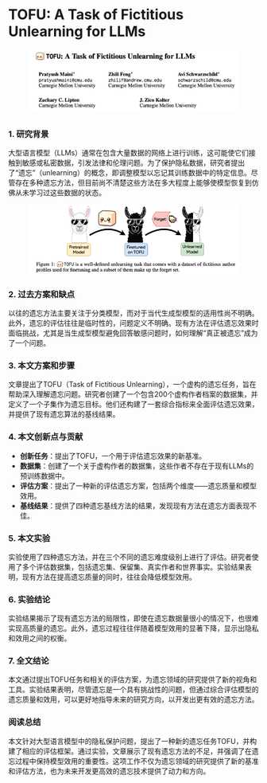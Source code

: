 # TOFU: A Task of Fictitious Unlearning for LLMs

<figure><img src="../.gitbook/assets/image (237).png" alt=""><figcaption></figcaption></figure>

##

### 1. 研究背景

大型语言模型（LLMs）通常在包含大量数据的网络上进行训练，这可能使它们接触到敏感或私密数据，引发法律和伦理问题。为了保护隐私数据，研究者提出了“遗忘”（unlearning）的概念，即调整模型以忘记其训练数据中的特定信息。尽管存在多种遗忘方法，但目前尚不清楚这些方法在多大程度上能够使模型恢复到仿佛从未学习过这些数据的状态。

<figure><img src="../.gitbook/assets/image (238).png" alt=""><figcaption></figcaption></figure>

### 2. 过去方案和缺点

以往的遗忘方法主要关注于分类模型，而对于当代生成型模型的适用性尚不明确。此外，遗忘的评估往往是临时性的，问题定义不明确。现有方法在评估遗忘效果时面临挑战，尤其是当生成型模型避免回答敏感问题时，如何理解“真正被遗忘”成为了一个问题。

### 3. 本文方案和步骤

文章提出了TOFU（Task of Fictitious Unlearning），一个虚构的遗忘任务，旨在帮助深入理解遗忘问题。研究者创建了一个包含200个虚构作者档案的数据集，并定义了一个子集作为遗忘目标。他们还构建了一套综合指标来全面评估遗忘效果，并提供了现有遗忘算法的基线结果。

### 4. 本文创新点与贡献

* **创新任务**：提出了TOFU，一个用于评估遗忘效果的新基准。
* **数据集**：创建了一个关于虚构作者的数据集，这些作者不存在于现有LLMs的预训练数据中。
* **评估方案**：提出了一种新的评估遗忘方案，包括两个维度——遗忘质量和模型效用。
* **基线结果**：提供了四种遗忘基线方法的结果，发现现有方法在遗忘方面表现不佳。

### 5. 本文实验

实验使用了四种遗忘方法，并在三个不同的遗忘难度级别上进行了评估。研究者使用了多个评估数据集，包括遗忘集、保留集、真实作者和世界事实。实验结果表明，现有方法在提高遗忘质量的同时，往往会降低模型效用。

### 6. 实验结论

实验结果揭示了现有遗忘方法的局限性，即使在遗忘数据量很小的情况下，也很难实现高质量的遗忘。此外，遗忘过程往往伴随着模型效用的显著下降，显示出隐私和效用之间的权衡。

### 7. 全文结论

本文通过提出TOFU任务和相关的评估方案，为遗忘领域的研究提供了新的视角和工具。实验结果表明，尽管遗忘是一个具有挑战性的问题，但通过综合评估模型的遗忘质量和效用，可以更好地指导未来的研究方向，以开发出更有效的遗忘方法。

### 阅读总结

本文针对大型语言模型中的隐私保护问题，提出了一种新的遗忘任务TOFU，并构建了相应的评估框架。通过实验，文章展示了现有遗忘方法的不足，并强调了在遗忘过程中保持模型效用的重要性。这项工作不仅为遗忘领域的研究提供了新的基准和评估方法，也为未来开发更高效的遗忘技术提供了动力和方向。
